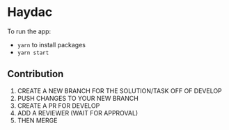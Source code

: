 # Haydac

To run the app:

- `yarn` to install packages
- `yarn start`

## Contribution

1. CREATE A NEW BRANCH FOR THE SOLUTION/TASK OFF OF DEVELOP
2. PUSH CHANGES TO YOUR NEW BRANCH
3. CREATE A PR FOR DEVELOP
4. ADD A REVIEWER (WAIT FOR APPROVAL)
5. THEN MERGE
